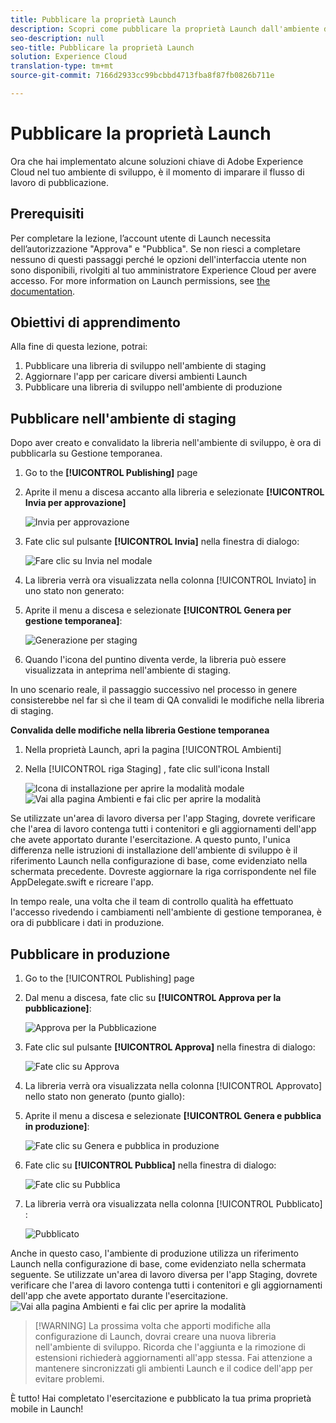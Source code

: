```yaml
---
title: Pubblicare la proprietà Launch
description: Scopri come pubblicare la proprietà Launch dall'ambiente di sviluppo agli ambienti di gestione e produzione. Questa lezione fa parte dell'esercitazione Implementazione di Experience Cloud nelle applicazioni Swift iOS mobili con Launch.
seo-description: null
seo-title: Pubblicare la proprietà Launch
solution: Experience Cloud
translation-type: tm+mt
source-git-commit: 7166d2933cc99bcbbd4713fba8f87fb0826b711e

---
```



# Pubblicare la proprietà Launch

Ora che hai implementato alcune soluzioni chiave di Adobe Experience Cloud nel tuo ambiente di sviluppo, è il momento di imparare il flusso di lavoro di pubblicazione.

## Prerequisiti 

Per completare la lezione, l’account utente di Launch necessita dell’autorizzazione "Approva" e "Pubblica". Se non riesci a completare nessuno di questi passaggi perché le opzioni dell'interfaccia utente non sono disponibili, rivolgiti al tuo amministratore Experience Cloud per avere accesso. For more information on Launch permissions, see [the documentation](https://docs.adobe.com/content/help/en/launch/using/reference/admin/user-permissions.html).

## Obiettivi di apprendimento

Alla fine di questa lezione, potrai:

1. Pubblicare una libreria di sviluppo nell'ambiente di staging
1. Aggiornare l'app per caricare diversi ambienti Launch
1. Pubblicare una libreria di sviluppo nell'ambiente di produzione

## Pubblicare nell'ambiente di staging

Dopo aver creato e convalidato la libreria nell'ambiente di sviluppo, è ora di pubblicarla su Gestione temporanea.

1. Go to the **[!UICONTROL Publishing]** page

1. Aprite il menu a discesa accanto alla libreria e selezionate **[!UICONTROL Invia per approvazione]**

   ![Invia per approvazione](images/mobile-publishing-submitForApproval.png)

1. Fate clic sul pulsante **[!UICONTROL Invia]** nella finestra di dialogo:

   ![Fare clic su Invia nel modale](images/mobile-publishing-submit.png)

1. La libreria verrà ora visualizzata nella colonna [!UICONTROL Inviato] in uno stato non generato:

1. Aprite il menu a discesa e selezionate **[!UICONTROL Genera per gestione temporanea]**:

   ![Generazione per staging](images/mobile-publishing-buildForStaging.png)
1. Quando l'icona del puntino diventa verde, la libreria può essere visualizzata in anteprima nell'ambiente di staging.

In uno scenario reale, il passaggio successivo nel processo in genere consisterebbe nel far sì che il team di QA convalidi le modifiche nella libreria di staging.

**Convalida delle modifiche nella libreria Gestione temporanea**

1. Nella proprietà Launch, apri la pagina [!UICONTROL Ambienti]

1. Nella [!UICONTROL riga Staging] , fate clic sull'icona Install

   ![Icona](images/mobile-launch-installIcon.png) di installazione per aprire la modalità modale
   ![Vai alla pagina Ambienti e fai clic per aprire la modalità](images/ios/swift/mobile-publishing-getStagingCode.png)

Se utilizzate un'area di lavoro diversa per l'app Staging, dovrete verificare che l'area di lavoro contenga tutti i contenitori e gli aggiornamenti dell'app che avete apportato durante l'esercitazione. A questo punto, l'unica differenza nelle istruzioni di installazione dell'ambiente di sviluppo è il riferimento Launch nella configurazione di base, come evidenziato nella schermata precedente. Dovreste aggiornare la riga corrispondente nel file AppDelegate.swift e ricreare l'app.

In tempo reale, una volta che il team di controllo qualità ha effettuato l'accesso rivedendo i cambiamenti nell'ambiente di gestione temporanea, è ora di pubblicare i dati in produzione.

## Pubblicare in produzione

1. Go to the [!UICONTROL Publishing] page

1. Dal menu a discesa, fate clic su **[!UICONTROL Approva per la pubblicazione]**:

   ![Approva per la Pubblicazione](images/mobile-publishing-approveForPublishing.png)

1. Fate clic sul pulsante **[!UICONTROL Approva]** nella finestra di dialogo:

   ![Fate clic su Approva](images/mobile-publishing-approve.png)

1. La libreria verrà ora visualizzata nella colonna [!UICONTROL Approvato] nello stato non generato (punto giallo):

1. Aprite il menu a discesa e selezionate **[!UICONTROL Genera e pubblica in produzione]**:

   ![Fate clic su Genera e pubblica in produzione](images/mobile-publishing-buildAndPublishToProduction.png)

1. Fate clic su **[!UICONTROL Pubblica]** nella finestra di dialogo:

   ![Fate clic su Pubblica](images/mobile-publishing-publish.png)

1. La libreria verrà ora visualizzata nella colonna [!UICONTROL Pubblicato] :

   ![Pubblicato](images/mobile-publishing-published.png)

Anche in questo caso, l'ambiente di produzione utilizza un riferimento Launch nella configurazione di base, come evidenziato nella schermata seguente.  Se utilizzate un'area di lavoro diversa per l'app Staging, dovrete verificare che l'area di lavoro contenga tutti i contenitori e gli aggiornamenti dell'app che avete apportato durante l'esercitazione.
![Vai alla pagina Ambienti e fai clic per aprire la modalità](images/ios/swift/mobile-publishing-getProductionCode.png)

>[!WARNING] La prossima volta che apporti modifiche alla configurazione di Launch, dovrai creare una nuova libreria nell'ambiente di sviluppo. Ricorda che l'aggiunta e la rimozione di estensioni richiederà aggiornamenti all'app stessa. Fai attenzione a mantenere sincronizzati gli ambienti Launch e il codice dell'app per evitare problemi.

È tutto! Hai completato l'esercitazione e pubblicato la tua prima proprietà mobile in Launch!